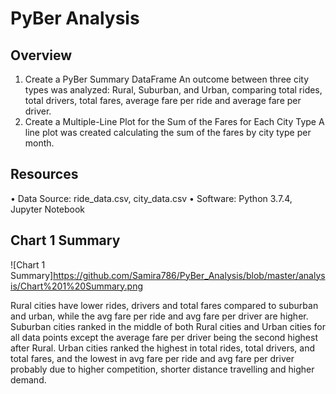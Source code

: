 # PyBer Analysis

## Overview
1.	Create a PyBer Summary DataFrame
An outcome between three city types was analyzed: Rural, Suburban, and Urban, comparing total rides, total drivers, total fares, average fare per ride and average fare per driver.
2.	Create a Multiple-Line Plot for the Sum of the Fares for Each City Type
A line plot was created calculating the sum of the fares by city type per month.

## Resources
•	Data Source: ride_data.csv, city_data.csv
•	Software: Python 3.7.4, Jupyter Notebook

## Chart 1 Summary

![Chart 1 Summary]https://github.com/Samira786/PyBer_Analysis/blob/master/analysis/Chart%201%20Summary.png

Rural cities have lower rides, drivers and total fares compared to suburban and urban, while the avg fare per ride and avg fare per driver are higher. Suburban cities ranked in the middle of both Rural cities and Urban cities for all data points except the average fare per driver being the second highest after Rural. Urban cities ranked the highest in total rides, total drivers, and total fares, and the lowest in avg fare per ride and avg fare per driver probably due to higher competition, shorter distance travelling and higher demand.
